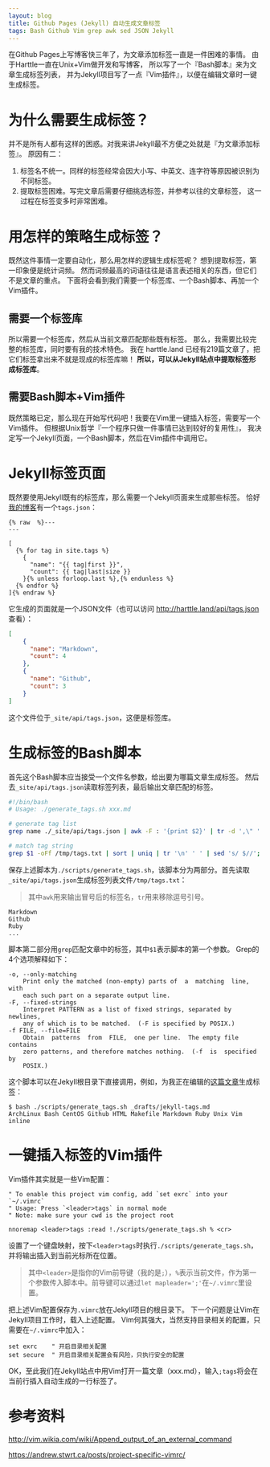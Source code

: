 ```yaml
---
layout: blog
title: Github Pages (Jekyll) 自动生成文章标签
tags: Bash Github Vim grep awk sed JSON Jekyll
---
```


在Github Pages上写博客快三年了，为文章添加标签一直是一件困难的事情。
由于Harttle一直在Unix+Vim做开发和写博客，
所以写了一个『Bash脚本』来为文章生成标签列表，
并为Jekyll项目写了一点『Vim插件』，以便在编辑文章时一键生成标签。

# 为什么需要生成标签？

并不是所有人都有这样的困惑。对我来讲Jekyll最不方便之处就是『为文章添加标签』。
原因有二：

1. 标签名不统一。同样的标签经常会因大小写、中英文、连字符等原因被识别为不同标签。
2. 提取标签困难。写完文章后需要仔细挑选标签，并参考以往的文章标签，
这一过程在标签变多时非常困难。

# 用怎样的策略生成标签？

既然这件事情一定要自动化，那么用怎样的逻辑生成标签呢？
想到提取标签，第一印象便是统计词频。
然而词频最高的词语往往是语言表述相关的东西，但它们不是文章的重点。
下面将会看到我们需要一个标签库、一个Bash脚本、再加一个Vim插件。

<!--more-->

## 需要一个标签库

所以需要一个标签库，然后从当前文章匹配那些既有标签。
那么，我需要比较完整的标签库，同时要有我的技术特色。
我在 harttle.land 已经有219篇文章了，把它们标签拿出来不就是现成的标签库嘛！
**所以，可以从Jekyll站点中提取标签形成标签库**。

## 需要Bash脚本+Vim插件

既然策略已定，那么现在开始写代码吧！我要在Vim里一键插入标签，需要写一个Vim插件。
但根据Unix哲学『一个程序只做一件事情已达到较好的复用性』，
我决定写一个Jekyll页面，一个Bash脚本，然后在Vim插件中调用它。

# Jekyll标签页面

既然要使用Jekyll既有的标签库，那么需要一个Jekyll页面来生成那些标签。
恰好[我的博客][harttle.land]有一个`tags.json`：

```liquid
{% raw  %}---
---

[
  {% for tag in site.tags %}
    {
      "name": "{{ tag|first }}",
      "count": {{ tag|last|size }}
    }{% unless forloop.last %},{% endunless %}
  {% endfor %}
]{% endraw %}
```

它生成的页面就是一个JSON文件（也可以访问 http://harttle.land/api/tags.json 查看）：

```json
[
    {
      "name": "Markdown",
      "count": 4
    },
    {
      "name": "Github",
      "count": 3
    }
]
```

这个文件位于`_site/api/tags.json`，这便是标签库。

# 生成标签的Bash脚本

首先这个Bash脚本应当接受一个文件名参数，给出要为哪篇文章生成标签。
然后去`_site/api/tags.json`读取标签列表，最后输出文章匹配的标签。

```bash
#!/bin/bash
# Usage: ./generate_tags.sh xxx.md

# generate tag list 
grep name ./_site/api/tags.json | awk -F : '{print $2}' | tr -d ',\" '  > /tmp/tags.txt

# match tag string
grep $1 -oFf /tmp/tags.txt | sort | uniq | tr '\n' ' ' | sed 's/ $//'; echo ''
```

保存上述脚本为`./scripts/generate_tags.sh`，该脚本分为两部分。首先读取`_site/api/tags.json`生成标签列表文件`/tmp/tags.txt`：

> 其中`awk`用来输出冒号后的标签名，`tr`用来移除逗号引号。

```
Markdown
Github
Ruby
...
```

脚本第二部分用`grep`匹配文章中的标签，其中`$1`表示脚本的第一个参数。
Grep的4个选项解释如下：

```
-o, --only-matching
    Print only the matched (non-empty) parts of  a  matching  line,  with
    each such part on a separate output line.
-F, --fixed-strings
    Interpret PATTERN as a list of fixed strings, separated by  newlines,
    any of which is to be matched.  (-F is specified by POSIX.)
-f FILE, --file=FILE
    Obtain  patterns  from  FILE,  one per line.  The empty file contains
    zero patterns, and therefore matches nothing.  (-f  is  specified  by
    POSIX.)
```

这个脚本可以在Jekyll根目录下直接调用，例如，为我正在编辑的[这篇文章](#)生成标签：

```
$ bash ./scripts/generate_tags.sh _drafts/jekyll-tags.md
ArchLinux Bash CentOS Github HTML Makefile Markdown Ruby Unix Vim inline
```

# 一键插入标签的Vim插件

Vim插件其实就是一些Vim配置：

```vim
" To enable this project vim config, add `set exrc` into your `~/.vimrc`
" Usage: Press `<leader>tags` in normal mode
" Note: make sure your cwd is the project root

nnoremap <leader>tags :read !./scripts/generate_tags.sh % <cr>
```

设置了一个键盘映射，按下`<leader>tags`时执行`./scripts/generate_tags.sh`，
并将输出插入到当前光标所在位置。

> 其中`<leader>`是指你的Vim前导键（我的是`;`），`%`表示当前文件，作为第一个参数传入脚本中。前导键可以通过`let mapleader=';'`在`~/.vimrc`里设置。

把上述Vim配置保存为`.vimrc`放在Jekyll项目的根目录下。
下一个问题是让Vim在Jekyll项目工作时，载入上述配置。
Vim何其强大，当然支持目录相关的配置，只需要在`~/.vimrc`中加入：

```vim
set exrc    " 开启目录相关配置
set secure  " 开启目录相关配置会有风险，只执行安全的配置
```

OK，至此我们在Jekyll站点中用Vim打开一篇文章（xxx.md），输入`;tags`将会在当前行插入自动生成的一行标签了。

# 参考资料

<http://vim.wikia.com/wiki/Append_output_of_an_external_command>

<https://andrew.stwrt.ca/posts/project-specific-vimrc/>

[harttle.land]: http://harttle.land
